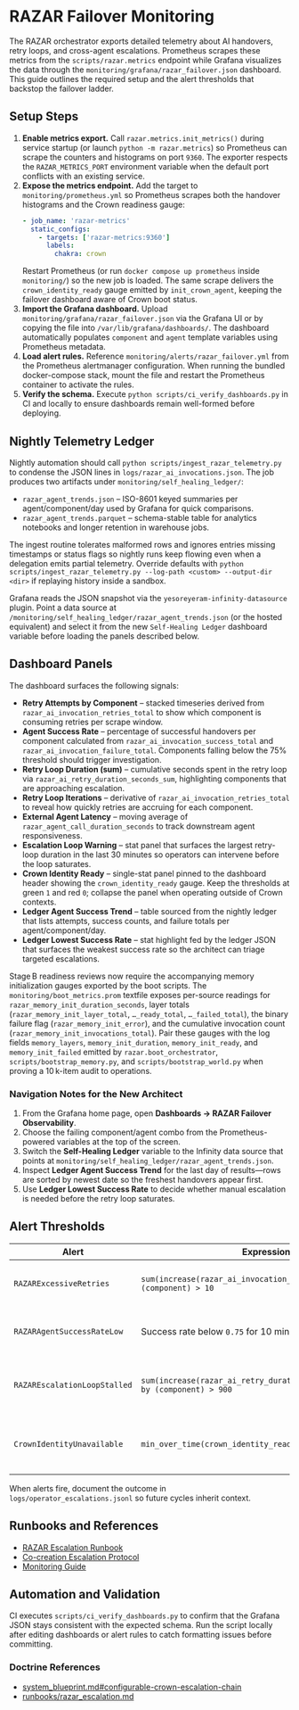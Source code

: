 # RAZAR Failover Monitoring

The RAZAR orchestrator exports detailed telemetry about AI handovers, retry
loops, and cross-agent escalations. Prometheus scrapes these metrics from the
`scripts/razar.metrics` endpoint while Grafana visualizes the data through the
`monitoring/grafana/razar_failover.json` dashboard. This guide outlines the
required setup and the alert thresholds that backstop the failover ladder.

## Setup Steps

1. **Enable metrics export.** Call `razar.metrics.init_metrics()` during service
   startup (or launch `python -m razar.metrics`) so Prometheus can scrape the
   counters and histograms on port `9360`. The exporter respects the
   `RAZAR_METRICS_PORT` environment variable when the default port conflicts
   with an existing service.
2. **Expose the metrics endpoint.** Add the target to
   `monitoring/prometheus.yml` so Prometheus scrapes both the handover
   histograms and the Crown readiness gauge:
   ```yaml
   - job_name: 'razar-metrics'
     static_configs:
       - targets: ['razar-metrics:9360']
         labels:
           chakra: crown
   ```
   Restart Prometheus (or run `docker compose up prometheus` inside
   `monitoring/`) so the new job is loaded. The same scrape delivers the
   `crown_identity_ready` gauge emitted by `init_crown_agent`, keeping the
   failover dashboard aware of Crown boot status.
3. **Import the Grafana dashboard.** Upload
   `monitoring/grafana/razar_failover.json` via the Grafana UI or by copying the
   file into `/var/lib/grafana/dashboards/`. The dashboard automatically
   populates `component` and `agent` template variables using Prometheus
   metadata.
4. **Load alert rules.** Reference
   `monitoring/alerts/razar_failover.yml` from the Prometheus alertmanager
   configuration. When running the bundled docker-compose stack, mount the file
   and restart the Prometheus container to activate the rules.
5. **Verify the schema.** Execute `python scripts/ci_verify_dashboards.py` in CI
   and locally to ensure dashboards remain well-formed before deploying.

## Nightly Telemetry Ledger

Nightly automation should call `python scripts/ingest_razar_telemetry.py` to
condense the JSON lines in `logs/razar_ai_invocations.json`. The job produces two
artifacts under `monitoring/self_healing_ledger/`:

- `razar_agent_trends.json` – ISO-8601 keyed summaries per agent/component/day
  used by Grafana for quick comparisons.
- `razar_agent_trends.parquet` – schema-stable table for analytics notebooks and
  longer retention in warehouse jobs.

The ingest routine tolerates malformed rows and ignores entries missing
timestamps or status flags so nightly runs keep flowing even when a delegation
emits partial telemetry. Override defaults with
`python scripts/ingest_razar_telemetry.py --log-path <custom> --output-dir <dir>`
if replaying history inside a sandbox.

Grafana reads the JSON snapshot via the
`yesoreyeram-infinity-datasource` plugin. Point a data source at
`/monitoring/self_healing_ledger/razar_agent_trends.json` (or the hosted
equivalent) and select it from the new `Self-Healing Ledger` dashboard variable
before loading the panels described below.

## Dashboard Panels

The dashboard surfaces the following signals:

- **Retry Attempts by Component** – stacked timeseries derived from
  `razar_ai_invocation_retries_total` to show which component is consuming
  retries per scrape window.
- **Agent Success Rate** – percentage of successful handovers per component
  calculated from `razar_ai_invocation_success_total` and
  `razar_ai_invocation_failure_total`. Components falling below the 75% threshold
  should trigger investigation.
- **Retry Loop Duration (sum)** – cumulative seconds spent in the retry loop via
  `razar_ai_retry_duration_seconds_sum`, highlighting components that are
  approaching escalation.
- **Retry Loop Iterations** – derivative of
  `razar_ai_invocation_retries_total` to reveal how quickly retries are accruing
  for each component.
- **External Agent Latency** – moving average of
  `razar_agent_call_duration_seconds` to track downstream agent responsiveness.
- **Escalation Loop Warning** – stat panel that surfaces the largest retry-loop
  duration in the last 30 minutes so operators can intervene before the loop
  saturates.
- **Crown Identity Ready** – single-stat panel pinned to the dashboard header
  showing the `crown_identity_ready` gauge. Keep the thresholds at green `1`
  and red `0`; collapse the panel when operating outside of Crown contexts.
- **Ledger Agent Success Trend** – table sourced from the nightly ledger that
  lists attempts, success counts, and failure totals per agent/component/day.
- **Ledger Lowest Success Rate** – stat highlight fed by the ledger JSON that
  surfaces the weakest success rate so the architect can triage targeted
  escalations.

Stage B readiness reviews now require the accompanying memory initialization
gauges exported by the boot scripts. The `monitoring/boot_metrics.prom` textfile
exposes per-source readings for `razar_memory_init_duration_seconds`, layer
totals (`razar_memory_init_layer_total`, `…_ready_total`, `…_failed_total`), the
binary failure flag (`razar_memory_init_error`), and the cumulative invocation
count (`razar_memory_init_invocations_total`). Pair these gauges with the log
fields `memory_layers`, `memory_init_duration`, `memory_init_ready`, and
`memory_init_failed` emitted by `razar.boot_orchestrator`,
`scripts/bootstrap_memory.py`, and `scripts/bootstrap_world.py` when proving a
10 k-item audit to operations.

### Navigation Notes for the New Architect

1. From the Grafana home page, open **Dashboards → RAZAR Failover Observability**.
2. Choose the failing component/agent combo from the Prometheus-powered
   variables at the top of the screen.
3. Switch the **Self-Healing Ledger** variable to the Infinity data source that
   points at `monitoring/self_healing_ledger/razar_agent_trends.json`.
4. Inspect **Ledger Agent Success Trend** for the last day of results—rows are
   sorted by newest date so the freshest handovers appear first.
5. Use **Ledger Lowest Success Rate** to decide whether manual escalation is
   needed before the retry loop saturates.

## Alert Thresholds

| Alert | Expression | Threshold | Recommended Action |
| --- | --- | --- | --- |
| `RAZARExcessiveRetries` | `sum(increase(razar_ai_invocation_retries_total[5m])) by (component) > 10` | More than 10 retries in 5 minutes | Check the component log, confirm self-healing succeeds, and reseed mission context if necessary. |
| `RAZARAgentSuccessRateLow` | Success rate below `0.75` for 10 minutes | Success rate < 75% | Validate external agent credentials, ensure upstream APIs are reachable, and review the [RAZAR Escalation Runbook](../runbooks/razar_escalation.md). |
| `RAZAREscalationLoopStalled` | `sum(increase(razar_ai_retry_duration_seconds_sum[30m])) by (component) > 900` | >15 minutes spent inside the retry loop | Trigger operator escalation per the runbook and inspect `logs/operator_escalations.jsonl` for stuck events. |
| `CrownIdentityUnavailable` | `min_over_time(crown_identity_ready[5m]) < 1` | Gauge drops to 0 for 5 minutes | Page the architect to reseat doctrine files, rerun `init_crown_agent`, and confirm the fingerprint JSON under `crown/state/`. |

When alerts fire, document the outcome in `logs/operator_escalations.jsonl` so
future cycles inherit context.

## Runbooks and References

- [RAZAR Escalation Runbook](../runbooks/razar_escalation.md)
- [Co-creation Escalation Protocol](../co_creation_escalation.md)
- [Monitoring Guide](../monitoring.md)

## Automation and Validation

CI executes `scripts/ci_verify_dashboards.py` to confirm that the Grafana
JSON stays consistent with the expected schema. Run the script locally after
editing dashboards or alert rules to catch formatting issues before committing.

### Doctrine References
- [system_blueprint.md#configurable-crown-escalation-chain](../system_blueprint.md#configurable-crown-escalation-chain)
- [runbooks/razar_escalation.md](../runbooks/razar_escalation.md)
